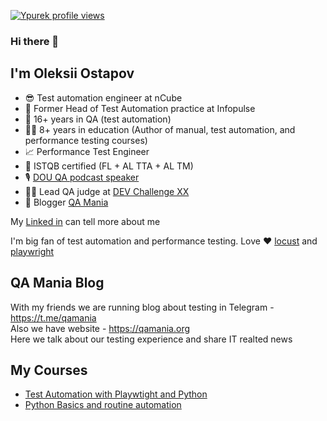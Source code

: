 [![Ypurek profile views](https://u8views.com/api/v1/github/profiles/6419044/views/day-week-month-total-count.svg)](https://u8views.com/github/Ypurek)
### Hi there 👋
## I'm Oleksii Ostapov

- 😎 Test automation engineer at nCube
- 👑 Former Head of Test Automation practice at Infopulse
- 🐞 16+ years in QA (test automation)
- 🧙‍♂️ 8+ years in education (Author of manual, test automation, and performance testing courses)
- 📈 Performance Test Engineer
- 🏅 ISTQB certified (FL + AL TTA + AL TM)
- 🎙️ [DOU QA podcast speaker](https://www.youtube.com/watch?v=yON9ggOrDK0&list=PLwj_3ikgO3CImNuyGZVC_lvBFXa2Khv0J)
- 🧑‍⚖️ Lead QA judge at [DEV Challenge XX](https://ua.devchallenge.it/)
- 💬 Blogger [QA Mania](https://qamania.org/)

My [Linked in](https://www.linkedin.com/in/ostapov/) can tell more about me 

I'm big fan of test automation and performance testing. Love ❤️ [locust](https://locust.io/) and [playwright](https://playwright.dev/python/)

## QA Mania Blog
With my friends we are running blog about testing in Telegram - https://t.me/qamania  
Also we have website - https://qamania.org  
Here we talk about our testing experience and share IT realted news

## My Courses
- [Test Automation with Playwtight and Python](https://www.udemy.com/course/test-automation-with-playwright-and-python/?referralCode=0C1DD39F2C8A28802F95)
- [Python Basics and routine automation](https://qagroup.com.ua/courses/python-basics-and-routine-automation/)


<!--
**Ypurek/Ypurek** is a ✨ _special_ ✨ repository because its `README.md` (this file) appears on your GitHub profile.

Here are some ideas to get you started:

- 🔭 I’m currently working on ...
- 🌱 I’m currently learning ...
- 👯 I’m looking to collaborate on ...
- 🤔 I’m looking for help with ...
- 💬 Ask me about ...
- 📫 How to reach me: ...
- 😄 Pronouns: ...
- ⚡ Fun fact: ...
-->
